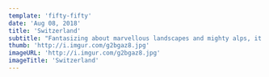 ```yaml
---
template: 'fifty-fifty'
date: 'Aug 08, 2018'
title: 'Switzerland'
subtitle: "Fantasizing about marvellous landscapes and mighty alps, it's Switzerland calling you."
thumb: 'http://i.imgur.com/g2bgaz8.jpg'
imageURL: 'http://i.imgur.com/g2bgaz8.jpg'
imageTitle: 'Switzerland'
---
```

